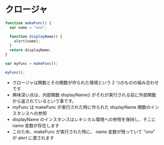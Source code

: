 # クロージャ

```js
function makeFunc() {
  var name = "ono";

  function displayName() {
    alert(name);
  }
  return displayName;
}

var myFunc = makeFunc();

myFunc();
```

- クロージャは関数とその関数が作られた環境という 2 つのものの組み合わせです
- 興味深い点は、内部関数 displayName() がそれが実行される前に外部関数から返されているという事です。
- myFunc は makeFunc が実行された時に作られた displayName 関数のインスタンスへの参照
- displayName のインスタンスはレキシカル環境への参照を保持し、そこに name 変数が存在します
- このため、makeFunc が実行された時に、 name 変数が残っていて "ono" が alert に渡されます
